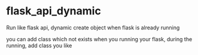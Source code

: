 # flask_api_dynamic
Run like flask api, dynamic create object when flask is already running

  you can add class which not exists when you running your flask, during 
the running, add class you like
